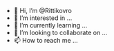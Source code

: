 - 👋 Hi, I’m @Rittikovro
- 👀 I’m interested in ...
- 🌱 I’m currently learning ...
- 💞️ I’m looking to collaborate on ...
- 📫 How to reach me ...

<!---
Rittikovro/Rittikovro is a ✨ special ✨ repository because its `README.md` (this file) appears on your GitHub profile.
You can click the Preview link to take a look at your changes.
--->
